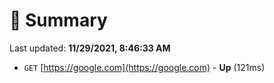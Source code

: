 # 📖 Summary
Last updated: **11/29/2021, 8:46:33 AM**

- `GET` [https://google.com](https://google.com) - **Up** (121ms)
